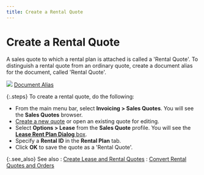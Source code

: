 ```yaml
---
title: Create a Rental Quote
---
```


# Create a Rental Quote


A sales quote to which a rental plan is attached is called a 'Rental  Quote'. To  distinguish a rental quote from an ordinary quote, create a document alias  for the document, called 'Rental Quote'.


![]({{site.sp_baseurl}}/img/lens.gif) [Document  Alias]({{site.sp_baseurl}}/sales-docs/docs-profile/contents/doc-info/document_alias_document_information_sales_content.html)


{:.steps}
To create a rental quote, do the following:

- From the main  menu bar, select **Invoicing &gt; Sales 
 Quotes**. You will see the **Sales 
 Quotes** browser.
- [Create  a new quote]({{site.sp_baseurl}}/sales-docs/sqs/create-sq/create-a-new-sales-quote/creating_a_new_sales_quote.html) or open an existing quote for editing.
- Select **Options &gt; Lease** from the **Sales 
 Quote** profile. You will see the [**Lease Rent Plan Dialog** box]({{site.sp_baseurl}}/sales-docs/sqs/sq-proc/lease-plans/create-lrq/lrp-dlg/the_lease_rent_plan_dialog.html).
- Specify a **Rental ID** in the **Rental 
 Plan** tab.
- Click **OK** to save the quote as a 'Rental Quote'.



{:.see_also}
See also
: [Create  Lease and Rental Quotes]({{site.sp_baseurl}}/sales-docs/sqs/sq-proc/lease-plans/create-lrq/creating_lease_and_rental_quotes.html)
: [Convert  Rental Quotes and Orders]({{site.sp_baseurl}}/sales-docs/sqs/sq-proc/lease-plans/cnvrt-lrq-to-so/converting_rental_quotes_and_orders.html)

